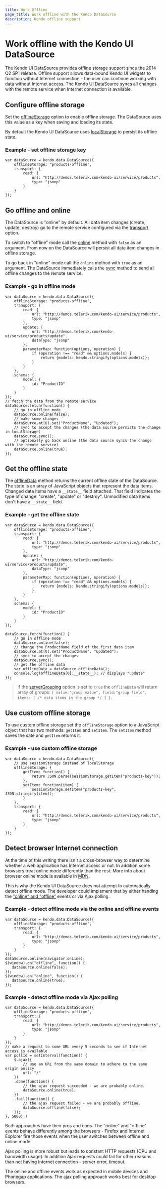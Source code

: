 ```yaml
---
title: Work Offline
page_title: Work offline with the Kendo DataSource
description: Kendo offline support
---
```


# Work offline with the Kendo UI DataSource

The Kendo UI DataSource provides offline storage support since the 2014 Q2 SP1 release. Offline support allows data-bound Kendo UI widgets to function without Internet connection -
the user can continue working with data without Internet access. The Kendo UI DataSource syncs all changes with the remote service when Internet connection is available.

## Configure offline storage

Set the [offlineStorage](/api/framework/datasource#configuration-offlineStorage) option to enable offline storage. The DataSource uses this value as a key when saving and loading its state.

By default the Kendo UI DataSource uses [localStorage](https://developer.mozilla.org/en-US/docs/Web/Guide/API/DOM/Storage#localStorage) to persist its offline state.

### Example - set offline storage key

    var dataSource = kendo.data.DataSource({
        offlineStorage: "products-offline",
        transport: {
            read: {
                url: "http://demos.telerik.com/kendo-ui/service/products",
                type: "jsonp"
            }
        }
    });

## Go offline and online

The DataSource is "online" by default. All data item changes (create, update, destroy) go to the remote service configured via the [transport](/api/framework/datasource#configuration-transport) option.

To switch to "offline" mode call the [online](/api/framework/datasource#methods-online) method  with `false` as an argument. From now on the DataSource will persist all data item changes in offline storage.

To go back in "online" mode call the `online` method with `true` as an argument. The DataSource immediately calls the [sync](/api/framework/datasource#methods-sync) method to send all offline changes to the remote service.

### Example - go in offline mode

    var dataSource = kendo.data.DataSource({
        offlineStorage: "products-offline",
        transport: {
            read: {
                url: "http://demos.telerik.com/kendo-ui/service/products",
                type: "jsonp"
            },
            update: {
                url: "http://demos.telerik.com/kendo-ui/service/products/update",
                dataType: "jsonp"
            },
            parameterMap: function(options, operation) {
                if (operation !== "read" && options.models) {
                    return {models: kendo.stringify(options.models)};
                }
            }
        },
        schema: {
            model: {
                id: "ProductID"
            }
        }
    });
    // fetch the data from the remote service
    dataSource.fetch(function() {
        // go in offline mode
        dataSource.online(false);
        // make some changes
        dataSource.at(0).set("ProductName", "Updated");
        // sync to accept the changes (the data source persists the change in localStorage)
        dataSource.sync();
        // optionally go back online (the data source syncs the change with the remote service)
        dataSource.online(true);
    });

## Get the offline state

The [offlineData](/api/framework/datasource#methods-offlineData) method returns the current offline state of the DataSource. The state is an array of JavaScript objects that represent the data items.
Changed data items have a `__state__` field attached. That field indicates the type of change: "create", "update" or "destroy". Unmodified data items don't have a `__state__` field.

### Example - get the offline state

    var dataSource = kendo.data.DataSource({
        offlineStorage: "products-offline",
        transport: {
            read: {
                url: "http://demos.telerik.com/kendo-ui/service/products",
                type: "jsonp"
            },
            update: {
                url: "http://demos.telerik.com/kendo-ui/service/products/update",
                dataType: "jsonp"
            },
            parameterMap: function(options, operation) {
                if (operation !== "read" && options.models) {
                    return {models: kendo.stringify(options.models)};
                }
            }
        },
        schema: {
            model: {
                id: "ProductID"
            }
        }
    });

    dataSource.fetch(function() {
        // go in offline mode
        dataSource.online(false);
        // change the ProductName field of the first data item
        dataSource.at(0).set("ProductName", "Updated");
        // sync to accept the changes
        dataSource.sync();
        // get the offline data
        var offlineData = dataSource.offlineData();
        console.log(offlineData[0].__state__); // displays "update"
    });

> If the [serverGrouping](/api/framework/datasource#configuration-serverGrouping) option is set to `true` the `offlineData` will return array of groups: `{ value:"group value", field:"group field", items: [ /* data items in the group */ ] }`.

## Use custom offline storage

To use custom offline storage set the `offlineStorage` option to a JavaScript object that has two methods: `getItem` and `setItem`. The `setItem` method saves the sate and `getItem` returns it.

### Example - use custom offline storage
    var dataSource = kendo.data.DataSource({
        // use sessionStorage instead of localStorage
        offlineStorage: {
            getItem: function() {
                return JSON.parse(sessionStorage.getItem("products-key"));
            },
            setItem: function(item) {
                sessionStorage.setItem("products-key", JSON.stringify(item));
            }
        },
        transport: {
            read: {
                url: "http://demos.telerik.com/kendo-ui/service/products",
                type: "jsonp"
            }
        }
    });

## Detect browser Internet connection

At the time of this writing there isn't a cross-browser way to determine whether a web application has Internet access or not. In addition some browsers treat online mode differently than the rest.
More info about browser online mode is available in [MDN](https://developer.mozilla.org/en-US/docs/Web/API/NavigatorOnLine.onLine).

This is why the Kendo UI DataSource does not attempt to automatically detect offline mode. The developer could implement that by either handlng the ["online" and "offline"](https://developer.mozilla.org/en-US/docs/Online_and_offline_events) events or via Ajax polling.

### Example - detect offline mode via the online and offline events

    var dataSource = kendo.data.DataSource({
        offlineStorage: "products-offline",
        transport: {
            read: {
                url: "http://demos.telerik.com/kendo-ui/service/products",
                type: "jsonp"
            }
        }
    });
    dataSource.online(navigator.onLine);
    $(window).on("offline", function() {
       dataSource.online(false);
    });
    $(window).on("online", function() {
       dataSource.online(true);
    });

### Example - detect offline mode via Ajax polling

    var dataSource = kendo.data.DataSource({
        offlineStorage: "products-offline",
        transport: {
            read: {
                url: "http://demos.telerik.com/kendo-ui/service/products",
                type: "jsonp"
            }
        }
    });
    // make a request to some URL every 5 seconds to see if Internet access is available
    var pollId = setInterval(function() {
        $.ajax({
            // use an URL from the same domain to adhere to the same origin policy
            url: "/"
        })
        .done(function() {
            // the ajax request succeeded - we are probably online.
            dataSource.online(true);
        })
        .fail(function() {
            // the ajax request failed - we are probably offline.
            dataSource.offline(false);
        });
    }, 5000);)


Both approaches have their pros and cons. The "online" and "offline" events behave differently among the browsers - Firefox and Internet Explorer fire those events when the user switches between offline and online mode.

Ajax polling is more robust but leads to constant HTTP requests (CPU and bandwidth usage). In addition Ajax requests could fail for other reasons than not having Internet connection - server error, timeout.

The online and offline events work as expected in mobile devices and Phonegap applications. The ajax polling approach works best for desktop browsers.
